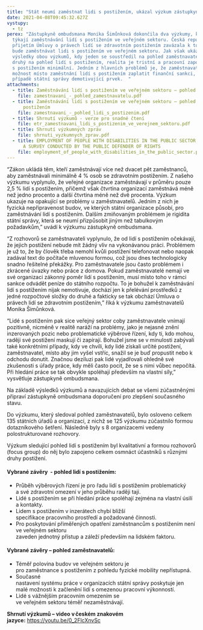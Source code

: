 ```yaml
---
title: "Stát neumí zaměstnat lidi s postižením, ukázal výzkum zástupkyně ombudsmana "
date: 2021-04-08T09:45:32.627Z
vystupy:
  - tz
perex: "Zástupkyně ombudsmana Monika Šimůnková dokončila dva výzkumy, které se
  týkají zaměstnávání lidí s postižením ve veřejném sektoru. Česká republika se
  přijetím Úmluvy o právech lidí se zdravotním postižením zavázala k tomu, že
  bude zaměstnávat lidi s postižením ve veřejném sektoru. Jak však ukázaly
  výsledky obou výzkumů, kdy jeden se soustředil na pohled zaměstnavatelů a
  druhý na pohled lidí s postižením, realita je tristní a pracovní zapojení lidí
  s postižením minimální. Jedním z hlavních problémů je, že zaměstnavatelé mají
  možnost místo zaměstnání lidí s postižením zaplatit finanční sankci, což je v
  případě státní správy demotivující prvek.  "
attachments:
  - title: Zaměstnávání lidí s postižením ve veřejném sektoru – pohled zaměstnavatelů
    file: zamestnavani_-_pohled_zamestnavatelu.pdf
  - title: Zaměstnávání lidí s postižením ve veřejném sektoru – pohled lidí s
      postižením
    file: zamestnavani_-_pohled_lidi_s_postizenim.pdf
  - title: Shrnutí výzkumů - verze pro snadné čtení
    file: etr_zamestnavani_lidi_s_postizenim_ve_verejnem_sektoru.pdf
  - title: Shrnutí výzkumných zpráv
    file: shrnuti_vyzkumnych_zprav.pdf
  - title: EMPLOYMENT OF PEOPLE WITH DISABILITIES IN THE PUBLIC SECTOR - SUMMARY OF
      A SURVEY CONDUCTED BY THE PUBLIC DEFENDER OF RIGHTS
    file: employment_of_people_with_disabilities_in_the_public_sector.pdf
---
```

“Zákon ukládá těm, kteří zaměstnávají více než dvacet pět zaměstnanců, aby zaměstnávali minimálně 4 % osob se zdravotním postižením. Z našeho výzkumu vyplynulo, že veřejné organizace zaměstnávají v průměru pouze 2,5 % lidí s postižením, přičemž však čtvrtina organizací zaměstnává méně než jedno procento a další čtvrtina méně než dvě procenta. Výzkum ukazuje na opakující se problémy u zaměstnavatelů. Jedním z nich je fyzická nepřipravenost budov, ve kterých státní organizace působí, pro zaměstnávání lidí s postižením. Dalším zmiňovaným problémem je rigidita státní správy, která se neumí přizpůsobit jiným než tabulkovým požadavkům,” uvádí k výzkumu zástupkyně ombudsmana. 

“Z rozhovorů se zaměstnavateli vyplynulo, že od lidí s postižením očekávají, že jejich postižení nebude mít žádný vliv na vykonávanou práci. Problémem je už to, že by člověk třeba nemohl kvůli postižení telefonovat nebo naopak zadával text do počítače mluvenou formou, což jsou dnes technologicky snadno řešitelné překážky. Pro zaměstnavatele jsou často problémem i zkrácené úvazky nebo práce z domova. Pokud zaměstnavatelé nemají ve své organizaci zákonný poměr lidí s postižením, musí místo toho v rámci sankce odvádět peníze do státního rozpočtu. To je bohužel k zaměstnávání lidí s postižením nijak nemotivuje, dochází jen k přelévání prostředků z jedné rozpočtové složky do druhé a fakticky se tak obchází Úmluva o právech lidí se zdravotním postižením,” říká k výzkumu zaměstnavatelů Monika Šimůnková. 

“Lidé s postižením pak sice veřejný sektor coby zaměstnavatele vnímají pozitivně, nicméně v realitě naráží na problémy, jako je nejasné znění inzerovaných pozic nebo problematické výběrové řízení, kdy ti, kdo mohou, raději své postižení maskují či zapírají. Bohužel jsme se v minulosti zabývali také konkrétními případy, kdy ve chvíli, kdy lidé získali určité postižení, zaměstnavatel, místo aby jim vyšel vstříc, snažil se je buď propustit nebo k odchodu donutit. Značnou deziluzi pak lidé vyjadřovali ohledně své zkušenosti s úřady práce, kdy měli často pocit, že se s nimi vůbec nepočítá. Při hledání práce se tak obvykle spoléhají především na vlastní síly,” vysvětluje zástupkyně ombudsmana. 

Na základě výsledků výzkumů a navazujících debat se všemi zúčastněnými připraví zástupkyně ombudsmana doporučení pro zlepšení současného stavu.  

Do výzkumu, který sledoval pohled zaměstnavatelů, bylo osloveno celkem 135 státních úřadů a organizací, z nichž se 125 výzkumu zúčastnilo formou dotazníkového šetření. Následně byly s 8 organizacemi vedeny polostrukturované rozhovory.  

Výzkum sledující pohled lidí s postižením byl kvalitativní a formou rozhovorů (focus group) do něj bylo zapojeno celkem osmnáct účastníků s různými druhy postižení.  

#### **Vybrané závěry  - pohled lidí s postižením:**  

* Průběh výběrových řízení je pro řadu lidí s postižením problematický a své zdravotní omezení v jeho průběhu raději tají. 
* Lidé s postižením se při hledání práce spoléhají zejména na vlastní úsilí a kontakty. 
* Lidem s postižením v inzerátech chybí bližší specifikace pracovního prostředí a požadované činnosti. 
* Pro poskytování přiměřených opatření zaměstnancům s postižením není ve veřejném sektoru zaveden jednotný přístup a záleží především na lidském faktoru. 

#### Vybrané závěry – pohled zaměstnavatelů: 

* Téměř polovina budov ve veřejném sektoru je pro zaměstnance s postižením z pohledu fyzické mobility nepřístupná.   
* Současné nastavení systému práce v organizacích státní správy poskytuje jen malé možnosti k začlenění lidí s omezenou pracovní výkonností.   
* Lidé s vážnějším pracovním omezením se ve veřejném sektoru téměř nezaměstnávají.  

**Shrnutí výzkumů – video v českém znakovém jazyce:** <https://youtu.be/0_2FlcXnvSc>